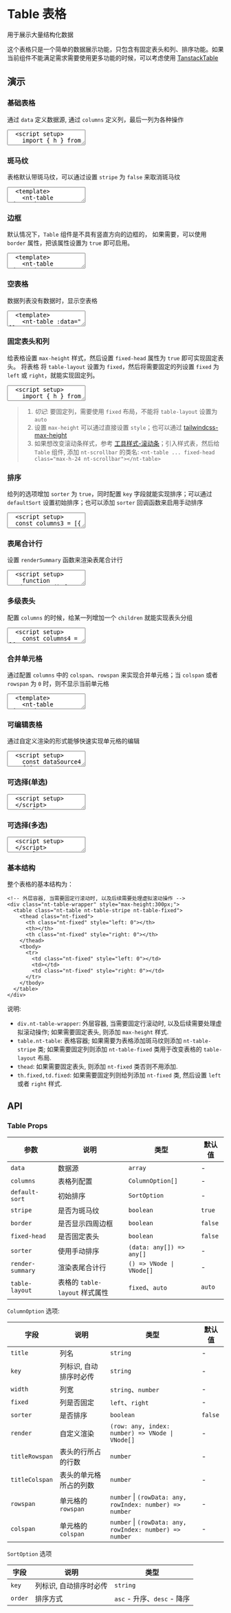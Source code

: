 # Table 表格

用于展示大量结构化数据

这个表格只是一个简单的数据展示功能，只包含有固定表头和列、排序功能。如果当前组件不能满足需求需要使用更多功能的时候，可以考虑使用 [TanstackTable](/components/tanstacktable)


## 演示

<script setup>
  import { h, ref } from 'vue'
  import { Table, Button, Input } from '../../src'

  const dataSource1 = [
    {
      name: '李四',
      age: 19,
      address: '北京朝阳',
    },
    {
      name: '张三',
      age: 18,
      address: '北京朝阳',
    },
    {
      name: '王五',
      age: 20,
      address: '北京朝阳',
    },
  ]

  const dataSource2 = [
    {
      name: '张三',
      age: 18,
      address: '北京朝阳',
    },
    {
      name: '李四',
      age: 19,
      address: '北京朝阳',
    },
    {
      name: '王五',
      age: 20,
      address: '北京朝阳',
    },
    {
      name: '张三',
      age: 18,
      address: '北京朝阳',
    },
    {
      name: '李四',
      age: 19,
      address: '北京朝阳',
    },
    {
      name: '王五',
      age: 20,
      address: '北京朝阳',
    },
    {
      name: '张三',
      age: 18,
      address: '北京朝阳',
    },
    {
      name: '李四',
      age: 19,
      address: '北京朝阳',
    },
    {
      name: '王五',
      age: 20,
      address: '北京朝阳',
    },
  ]

  const dataSource3 = [
    {
      name: '李四',
      age: 19,
      address: '北京朝阳',
    },
    {
      name: '李四',
      age: 19,
      address: '北京西城',
    },
    {
      name: '王五',
      age: 18,
      address: '北京朝阳',
    },
    {
      name: '张三',
      age: 20,
      address: '北京朝阳',
    },
  ]

   const dataSource4 = ref([
    {
      name: '李四',
      age: 19,
      address: '北京朝阳',
    },
    {
      name: '张三',
      age: 18,
      address: '北京朝阳',
    },
    {
      name: '王五',
      age: 20,
      address: '北京朝阳',
    },
  ])

  const columns1 = [{
    title: '姓名',
    key: 'name',
  }, {
    title: '年龄',
    key: 'age',
  }, {
    title: '住址',
    key: 'address'
  }, {
    title: '操作',
    key: 'action',
    render: () => [
      h(Button, { type: 'text' }, { default: () => '编辑'}),
      h(Button, { type: 'text' }, { default: () => '删除'})
    ]
  }]
  const columns2 = [{
    title: '姓名',
    key: 'name',
    fixed: 'left',
    width: 80,
  }, {
    title: '年龄',
    key: 'age',
    width: 200,
  }, {
    title: '住址',
    key: 'address',
    width: 200,
  }, {
    title: '操作',
    key: 'action',
    width: 200,
    fixed: 'right',
    render: () => [
      h(Button, { type: 'text' }, { default: () => '编辑'}),
      h(Button, { type: 'text' }, { default: () => '删除'})
    ]
  }]
  const columns3 = [{
    title: '姓名',
    key: 'name',
  }, {
    title: '年龄',
    key: 'age',
    sorter: true
  }, {
    title: '住址',
    key: 'address'
  }, {
    title: '操作',
    key: 'action',
    render: () => [
      h(Button, { type: 'text' }, { default: () => '编辑'}),
      h(Button, { type: 'text' }, { default: () => '删除'})
    ]
  }]
  const columns4 = [{
    title: '姓名',
    key: 'name'
  }, {
    title: '基本信息',
    children: [{
      title: '年龄',
      key: 'age',
      sorter: true,
    }, {
      title: '住址',
      key: 'address'
    }]
  }, {
    title: '操作',
    key: 'action',
    render: () => [
      h(Button, { type: 'text' }, { default: () => '编辑'}),
      h(Button, { type: 'text' }, { default: () => '删除'})
    ]
  }]

  const columns5 = [{
    title: '姓名',
    key: 'name',
    colspan: (rowData, rowIndex) => {
      if (rowIndex === 2) {
        return 2
      }
      return 1
    },
    rowspan: (rowData, rowIndex) => {
      if (rowIndex === 0) {
        return 2
      } else if (rowIndex === 1) {
        return 0
      } else {
        return 1
      }
    }
  }, {
    title: '基本信息',
    children: [{
      title: '年龄',
      key: 'age',
      colspan: (rowData, rowIndex) => {
        if (rowIndex === 2) {
          return 0
        }
        return 1
      },
      rowspan: (rowData, rowIndex) => {
        if (rowIndex === 0) {
          return 2
        } else if (rowIndex === 1) {
          return 0
        } else {
          return 1
        }
      }
    }, {
      title: '住址',
      key: 'address'
    }]
  }, {
    title: '操作',
    key: 'action',
    render: () => [
      h(Button, { type: 'text' }, { default: () => '编辑'}),
      h(Button, { type: 'text' }, { default: () => '删除'})
    ]
  }]

  const columns6 = [{
    title: '姓名',
    key: 'name',
  }, {
    title: '年龄',
    key: 'age',
    render: (row, index) => {
      return h(Input, {
        modelValue: row.age,
        htmlType: 'number',
        'onUpdate:modelValue': (value) => {
          const newData = [...dataSource4.value]
          newData[index].age = value
          dataSource4.value = newData
        }
      })
    }
  }, {
    title: '住址',
    key: 'address'
  }, {
    title: '操作',
    key: 'action',
    render: () => [
      h(Button, { type: 'text' }, { default: () => '编辑'}),
      h(Button, { type: 'text' }, { default: () => '删除'})
    ]
  }]

  const columns7 = [{
    type: 'radio',
    disabled: (rowData) => rowData.name === '张三'
  }, {
    title: '姓名',
    key: 'name',
  }, {
    title: '年龄',
    key: 'age',
  }, {
    title: '住址',
    key: 'address'
  }]

  const columns8 = [{
    type: 'checkbox'
  }, {
    title: '姓名',
    key: 'name',
  }, {
    title: '年龄',
    key: 'age',
  }, {
    title: '住址',
    key: 'address'
  }]

  const defaultSort = { key: 'age', order: 'desc' }

  function renderSummary() {
    return h('tr', [
      h('td', '合计'),
      h('td', { colspan: '3' },dataSource1.reduce((sum, item) => sum + item.age, 0)),
    ])
  }

  function rowKey(rowData) {
    return rowData.name
  }

  function handleSelectChange(v) {
    console.log(v)
  }
</script>

### 基础表格

通过 `data` 定义数据源, 通过 `columns` 定义列，最后一列为各种操作

<ClientOnly>
  <CodePreview>
  <textarea lang="vue">
  <script setup>
    import { h } from 'vue';
    const dataSource = [
      {
        id: 1,
        name: '张三',
        age: 18,
        address: '北京朝阳',
      },
      {
        id: 2,
        name: '李四',
        age: 19,
        address: '北京朝阳',
      },
      {
        id: 3,
        name: '王五',
        age: 20,
        address: '北京朝阳',
      },
    ]
    const columns = [{
      title: '姓名',
      key: 'name'
      width: 80
    }, {
      title: '年龄',
      key: 'age',
      width: 80
    }, {
      title: '住址',
      key: 'address',
      width: 80
    }, {
      title: '操作',
      width: 80,
      render: () => [
        h(NtButton, { type: 'text' }, { default: () => '编辑'}),
        h(NtButton, { type: 'text' }, { default: () => '删除'})
      ]
    }]
  </script>
  <template>
    <nt-table :data="dataSource" :columns="columns"></nt-table>
  </template>
  </textarea>
  <template #preview>
    <Table :data="dataSource1" :columns="columns1"></Table>
  </template>
  </CodePreview>
</ClientOnly>

### 斑马纹

表格默认带斑马纹，可以通过设置 `stripe` 为 `false` 来取消斑马纹

<ClientOnly>
  <CodePreview>
  <textarea lang="vue">
  <template>
    <nt-table :data="dataSource" :columns="columns" :stripe="false"></nt-table>
  </template>
  </textarea>
  <template #preview>
    <Table :data="dataSource1" :columns="columns1" :stripe="false"></Table>
  </template>
  </CodePreview>
</ClientOnly>

### 边框

默认情况下，`Table` 组件是不具有竖直方向的边框的， 如果需要，可以使用 `border` 属性，把该属性设置为 `true` 即可启用。

<ClientOnly>
  <CodePreview>
  <textarea lang="vue">
  <template>
    <nt-table :data="dataSource" :columns="columns" border></nt-table>
  </template>
  </textarea>
  <template #preview>
    <Table :data="dataSource1" :columns="columns1" border></Table>
  </template>
  </CodePreview>
</ClientOnly>

### 空表格

数据列表没有数据时，显示空表格

<ClientOnly>
  <CodePreview>
  <textarea lang="vue">
  <template>
    <nt-table :data="[]" :columns="columns"></nt-table>
  </template>
  </textarea>
  <template #preview>
    <Table :data="[]" :columns="columns1"></Table>
  </template>
  </CodePreview>
</ClientOnly>

### 固定表头和列

给表格设置 `max-height` 样式，然后设置 `fixed-head` 属性为 `true` 即可实现固定表头。 将表格 将 `table-layout` 设置为 `fixed`，然后将需要固定的列设置 `fixed` 为 `left` 或 `right`，就能实现固定列。

<ClientOnly>
  <CodePreview>
  <textarea lang="vue">
  <script setup>
    import { h } from 'vue';
    const dataSource = [
      {
        id: 1,
        name: '张三',
        age: 18,
        address: '北京朝阳',
      },
      {
        id: 2,
        name: '李四',
        age: 19,
        address: '北京朝阳',
      },
      {
        id: 3,
        name: '王五',
        age: 20,
        address: '北京朝阳',
      },
    ]
    const columns2 = [{
      title: '姓名',
      key: 'name',
      fixed: 'left',
      width: 80,
    }, {
      title: '年龄',
      key: 'age',
      width: 200,
    }, {
      title: '住址',
      key: 'address',
      width: 200,
    }, {
      title: '操作',
      key: 'action',
      width: 200,
      fixed: 'right',
      render: () => [
        h(Button, { type: 'text' }, { default: () => '编辑'}),
        h(Button, { type: 'text' }, { default: () => '删除'})
      ]
    }]
  </script>
  <template>
    <nt-table :data="dataSource2" :columns="columns" table-layout="fixed" fixed-head style="max-height:200px;" class="nt-scrollbar"></nt-table>
  </template>
  </textarea>
  <template #preview>
    <Table :data="dataSource2" :columns="columns2" table-layout="fixed" fixed-head style="max-height:200px;" class="nt-scrollbar"></Table>
  </template>
  </CodePreview>
</ClientOnly>

> 1. _切记_: 要固定列，需要使用 `fixed` 布局，不能将 `table-layout` 设置为 `auto`
> 2. 设置 `max-height` 可以通过直接设置 `style`；也可以通过 [tailwindcss-max-height](https://www.tailwindcss.cn/docs/max-height#setting-the-maximum-height)
> 3. 如果想改变滚动条样式，参考 [工具样式-滚动条](../css-util#_2-滚动条样式)；引入样式表，然后给 `Table` 组件, 添加 `nt-scrollbar` 的类名: `<nt-table ... fixed-head class="max-h-24 nt-scrollbar"></nt-table>`

### 排序

给列的选项增加 `sorter` 为 `true`，同时配置 `key` 字段就能实现排序；可以通过 `defaultSort` 设置初始排序；也可以添加 `sorter` 回调函数来启用手动排序

<ClientOnly>
  <CodePreview>
  <textarea lang="vue">
  <script setup>
  const columns3 = [{
    title: '姓名',
    key: 'name',
  }, {
    title: '年龄',
    key: 'age',
    sorter: true
  }, {
    title: '住址',
    key: 'address'
  }, {
    title: '操作',
    key: 'action',
    render: () => [
      h(Button, { type: 'text' }, { default: () => '编辑'}),
      h(Button, { type: 'text' }, { default: () => '删除'})
    ]
  }]
  const defaultSort = { key: 'age', order: 'desc' }
  </script>
  <template>
    <nt-table :data="dataSource1" :columns="columns3" :default-sort="defaultSort"></nt-table>
  </template>
  </textarea>
  <template #preview>
    <Table :data="dataSource1" :columns="columns3" :default-sort="defaultSort"></Table>
  </template>
  </CodePreview>
</ClientOnly>

### 表尾合计行

设置 `renderSummary` 函数来渲染表尾合计行

<ClientOnly>
  <CodePreview>
  <textarea lang="vue">
  <script setup>
    function renderSummary() {
      return h('tr', [
        h('td', '合计'),
        h('td', { colspan: '3' },dataSource1.reduce((sum, item) => sum + item.age, 0)),
      ])
    }
  </script>
  <template>
    <nt-table :data="dataSource1" :columns="columns3" :render-summary="renderSummary"></nt-table>
  </template>
  </textarea>
  <template #preview>
    <Table :data="dataSource1" :columns="columns3" :render-summary="renderSummary"></Table>
  </template>
  </CodePreview>
</ClientOnly>

### 多级表头

配置 `columns` 的时候，给某一列增加一个 `children` 就能实现表头分组

<ClientOnly>
  <CodePreview>
  <textarea lang="vue">
  <script setup>
    const columns4 = [{
      title: '姓名',
      key: 'name'
    }, {
      title: '基本信息',
      children: [{
        title: '年龄',
        key: 'age',
        sorter: true,
      }, {
        title: '住址',
        key: 'address'
      }]
    }, {
      title: '操作',
      key: 'action',
      render: () => [
        h(NtButton, { type: 'text' }, { default: () => '编辑'}),
        h(NtButton, { type: 'text' }, { default: () => '删除'})
      ]
    }]
  </script>
  <template>
    <nt-table :data="dataSource1" :columns="columns4" border></nt-table>
  </template>
  </textarea>
  <template #preview>
    <Table :data="dataSource1" :columns="columns4" border></Table>
  </template>
  </CodePreview>
</ClientOnly>

### 合并单元格

通过配置 `columns` 中的 `colspan`、`rowspan` 来实现合并单元格；当 `colspan` 或者 `rowspan` 为 `0` 时，则不显示当前单元格

<ClientOnly>
  <CodePreview>
  <textarea lang="vue-html">
  <template>
    <nt-table :data="dataSource3" :columns="columns5" border></nt-table>
  </template>
  </textarea>
  <template #preview>
    <Table :data="dataSource3" :columns="columns5" border></Table>
  </template>
  </CodePreview>
</ClientOnly>

### 可编辑表格

通过自定义渲染的形式能够快速实现单元格的编辑

<ClientOnly>
  <CodePreview>
  <textarea lang="vue">
  <script setup>
    const dataSource4 = ref([
      {
        name: '李四',
        age: 19,
        address: '北京朝阳',
      },
      {
        name: '张三',
        age: 18,
        address: '北京朝阳',
      },
      {
        name: '王五',
        age: 20,
        address: '北京朝阳',
      },
    ])
    const columns6 = [{
      title: '姓名',
      key: 'name',
    }, {
      title: '年龄',
      key: 'age',
      render: (row, index) => {
        return h(Input, {
          modelValue: row.age,
          htmlType: 'number',
          'onUpdate:modelValue': (value) => {
            const newData = [...dataSource4.value]
            newData[index].age = value
            dataSource4.value = newData
          }
        })
      }
    }, {
      title: '住址',
      key: 'address'
    }, {
      title: '操作',
      key: 'action',
      render: () => [
        h(Button, { type: 'text' }, { default: () => '编辑'}),
        h(Button, { type: 'text' }, { default: () => '删除'})
      ]
    }]
  </script>
  <template>
    <nt-table :data="dataSource4" :columns="columns6" border></nt-table>
  </template>
  </textarea>
  <template #preview>
    <Table :data="dataSource4" :columns="columns6" border></Table>
    <hr />
    <div>{{ JSON.stringify(dataSource4, null, 2) }}</div>
  </template>
  </CodePreview>
</ClientOnly>

### 可选择(单选)

<ClientOnly>
  <CodePreview>
  <textarea lang="vue-html">
  <script setup>
  </script>
  <template>
    <hr />
  </template>
  </textarea>
  <template #preview>
    <Table
      :data="dataSource4"
      :columns="columns7"
      :row-key="rowKey"
      @select-change="handleSelectChange"
    ></Table>
  </template>
  </CodePreview>
</ClientOnly>

### 可选择(多选)

<ClientOnly>
  <CodePreview>
  <textarea lang="vue-html">
  <script setup>
  </script>
  <template>
    <hr />
  </template>
  </textarea>
  <template #preview>
    <Table
      :data="dataSource4"
      :columns="columns8"
      :row-key="rowKey"
      @select-change="handleSelectChange"
    ></Table>
  </template>
  </CodePreview>
</ClientOnly>

### 基本结构

整个表格的基本结构为：

```vue-html
<!-- 外层容器, 当需要固定行滚动时, 以及后续需要处理虚拟滚动操作 -->
<div class="nt-table-wrapper" style="max-height:300px;">
  <table class="nt-table nt-table-stripe nt-table-fixed">
    <thead class="nt-fixed">
      <th class="nt-fixed" style="left: 0"></th>
      <th></th>
      <th class="nt-fixed" style="right: 0"></th>
    </thead>
    <tbody>
      <tr>
        <td class="nt-fixed" style="left: 0"></td>
        <td></td>
        <td class="nt-fixed" style="right: 0"></td>
      </tr>
    </tbody>
  </table>
</div>
```

说明:

- `div.nt-table-wrapper`: 外层容器, 当需要固定行滚动时, 以及后续需要处理虚拟滚动操作; 如果需要固定表头, 则添加 `max-height` 样式.
- `table.nt-table`: 表格容器; 如果需要为表格添加斑马纹则添加 `nt-table-stripe` 类; 如果需要固定列则添加 `nt-table-fixed` 类用于改变表格的 `table-layout` 布局.
- `thead`: 如果需要固定表头, 则添加 `nt-fixed` 类否则不用添加.
- `th.fixed,td.fixed`: 如果需要固定列则给列添加 `nt-fixed` 类, 然后设置 `left` 或者 `right` 样式.

## API

### Table Props

| 参数             | 说明                           | 类型                     | 默认值  |
| ---------------- | ------------------------------ | ------------------------ | ------- |
| `data`           | 数据源                         | `array`                  | -       |
| `columns`        | 表格列配置                     | `ColumnOption[]`         | -       |
| `default-sort`   | 初始排序                       | `SortOption`             | -       |
| `stripe`         | 是否为斑马纹                   | `boolean`                | `true`  |
| `border`         | 是否显示四周边框               | `boolean`                | `false` |
| `fixed-head`     | 是否固定表头                   | `boolean`                | `false` |
| `sorter`         | 使用手动排序                   | `(data: any[]) => any[]` | -       |
| `render-summary` | 渲染表尾合计行                 | `() => VNode \| VNode[]` | -       |
| `table-layout`   | 表格的 `table-layout` 样式属性 | `fixed`、`auto`          | `auto`  |

`ColumnOption` 选项:

| 字段           | 说明                   | 类型                                                     | 默认值  |
| -------------- | ---------------------- | -------------------------------------------------------- | ------- |
| `title`        | 列名                   | `string`                                                 | -       |
| `key`          | 列标识, 自动排序时必传 | `string`                                                 | -       |
| `width`        | 列宽                   | `string`、`number`                                       | -       |
| `fixed`        | 列是否固定             | `left`、`right`                                          | -       |
| `sorter`       | 是否排序               | `boolean`                                                | `false` |
| `render`       | 自定义渲染             | `(row: any, index: number) => VNode \| VNode[]`          | -       |
| `titleRowspan` | 表头的行所占的行数     | `number`                                                 | -       |
| `titleColspan` | 表头的单元格所占的列数 | `number`                                                 | -       |
| `rowspan`      | 单元格的 `rowspan`     | `number` \| `(rowData: any, rowIndex: number) => number` | -       |
| `colspan`      | 单元格的 `colspan`     | `number` \| `(rowData: any, rowIndex: number) => number` | -       |

`SortOption` 选项

| 字段    | 说明                   | 类型                        |
| ------- | ---------------------- | --------------------------- |
| `key`   | 列标识, 自动排序时必传 | `string`                    |
| `order` | 排序方式               | `asc` - 升序、`desc` - 降序 |

